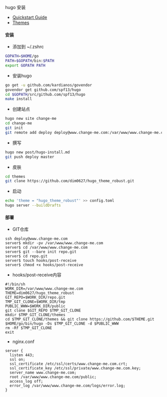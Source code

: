 hugo 安装

- [Quickstart Guide](https://gohugo.io/overview/quickstart/)
- [Themes](https://themes.gohugo.io/)

#### 安装
* 添加到 ~/.zshrc
```bash
GOPATH=$HOME/go
PATH=$GOPATH/bin:$PATH
export GOPATH PATH
```
* 安装hugo
```bash
go get -u github.com/kardianos/govendor
govendor get github.com/spf13/hugo
cd $GOPATH/src/github.com/spf13/hugo
make install
```
* 创建站点
```bash
hugo new site change-me
cd change-me
git init
git remote add deploy deploy@www.change-me.com:/var/www/www.change-me.com/repo.git
```
* 撰写
```bash
hugo new post/hugo-install.md
git push deploy master
```

* 皮肤
```bash
cd themes
git clone https://github.com/dim0627/hugo_theme_robust.git
```

* 启动
```bash
echo 'theme = "hugo_theme_robust"' >> config.toml
hugo server --buildDrafts
```

#### 部署
* GIT仓库
```
ssh deploy@www.change-me.com
server$ mkdir -pv /var/www/www.change-me.com
server$ cd /var/www/www.change-me.com
server$ git --bare init repo.git
server$ cd repo.git
server$ touch hooks/post-receive
server$ chmod +x hooks/post-receive
```

* hooks/post-receive内容
```
#!/bin/sh
WORK_DIR=/var/www/www.change-me.com
THEME=dim0627/hugo_theme_robust
GIT_REPO=$WORK_DIR/repo.git
TMP_GIT_CLONE=$WORK_DIR/tmp
PUBLIC_WWW=$WORK_DIR/public
git clone $GIT_REPO $TMP_GIT_CLONE
mkdir $TMP_GIT_CLONE/themes
cd $TMP_GIT_CLONE/themes && git clone https://github.com/$THEME.git
$HOME/go/bin/hugo -Ds $TMP_GIT_CLONE -d $PUBLIC_WWW
rm -Rf $TMP_GIT_CLONE
exit
```

* nginx.conf
```
server {
  listen 443;
  ssl on;
  ssl_certificate /etc/ssl/certs/www.change-me.com.crt;
  ssl_certificate_key /etc/ssl/private/www.change-me.com.key;
  server_name www.change-me.com;
  root /var/www/www.change-me.com/public;
  access_log off;
  error_log /var/www/www.change-me.com/logs/error.log;
}
```
